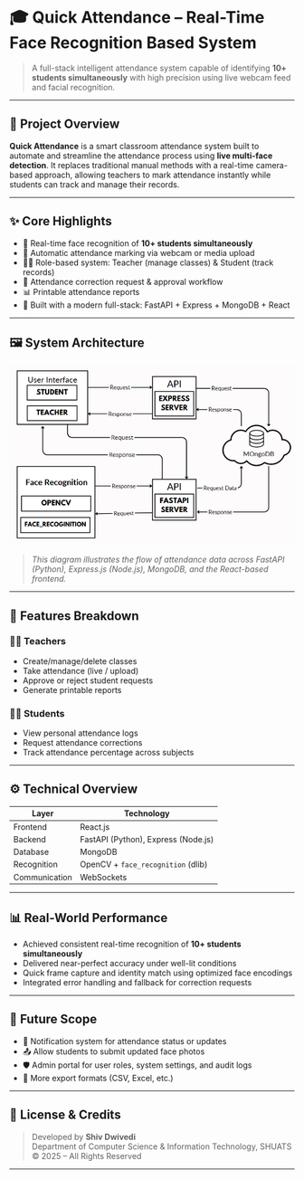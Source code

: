 # 🎓 Quick Attendance – Real-Time Face Recognition Based System

> A full-stack intelligent attendance system capable of identifying **10+ students simultaneously** with high precision using live webcam feed and facial recognition.

---

## 🧠 Project Overview

**Quick Attendance** is a smart classroom attendance system built to automate and streamline the attendance process using **live multi-face detection**. It replaces traditional manual methods with a real-time camera-based approach, allowing teachers to mark attendance instantly while students can track and manage their records.

---

## ✨ Core Highlights

- 🎯 Real-time face recognition of **10+ students simultaneously**  
- 📸 Automatic attendance marking via webcam or media upload  
- 🧑‍🏫 Role-based system: Teacher (manage classes) & Student (track records)  
- 🔁 Attendance correction request & approval workflow  
- 📊 Printable attendance reports  
- 🔐 Built with a modern full-stack: FastAPI + Express + MongoDB + React

---

## 🖼️ System Architecture

![Architecture Diagram](architecture.png)

> *This diagram illustrates the flow of attendance data across FastAPI (Python), Express.js (Node.js), MongoDB, and the React-based frontend.*

---

## 🚀 Features Breakdown

### 👩‍🏫 Teachers
- Create/manage/delete classes
- Take attendance (live / upload)
- Approve or reject student requests
- Generate printable reports

### 🧑‍🎓 Students
- View personal attendance logs
- Request attendance corrections
- Track attendance percentage across subjects

---

## ⚙️ Technical Overview

| Layer        | Technology                          |
|--------------|--------------------------------------|
| Frontend     | React.js                             |
| Backend      | FastAPI (Python), Express (Node.js)  |
| Database     | MongoDB                              |
| Recognition  | OpenCV + `face_recognition` (dlib)   |
| Communication| WebSockets                           |

---

## 📊 Real-World Performance

- Achieved consistent real-time recognition of **10+ students simultaneously**
- Delivered near-perfect accuracy under well-lit conditions
- Quick frame capture and identity match using optimized face encodings
- Integrated error handling and fallback for correction requests

---

## 🔮 Future Scope

- 🔔 Notification system for attendance status or updates  
- 📤 Allow students to submit updated face photos   
- 🛡️ Admin portal for user roles, system settings, and audit logs  
- 🧾 More export formats (CSV, Excel, etc.)

---

## 📄 License & Credits

> Developed by **Shiv Dwivedi**   
> Department of Computer Science & Information Technology, SHUATS  
> © 2025 – All Rights Reserved

---

